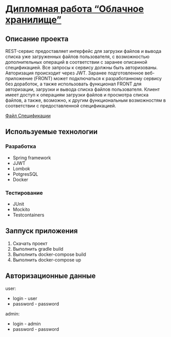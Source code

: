 # [Дипломная работа “Облачное хранилище”](https://github.com/netology-code/jd-homeworks/blob/master/diploma/cloudservice.md)

## Описание проекта
REST-сервис предоставляет интерфейс для загрузки файлов и вывода списка уже загруженных файлов пользователя, с возможностью дополнительных операций в соответствии с заранее описанной спецификацией. Все запросы к сервису должны быть авторизованы. Авторизация происходит через JWT. Заранее подготовленное веб-приложение (FRONT) может подключаться к разработанному сервису без доработок, а также использовать функционал FRONT для авторизации, загрузки и вывода списка файлов пользователя. Клиент имеет доступ к операциям загрузки файлов и просмотра списка файлов, а также, возможно, к другим функциональным возможностям в соответствии с предоставленной спецификацией.

[Файл Спецификации](https://github.com/netology-code/jd-homeworks/blob/master/diploma/CloudServiceSpecification.yaml)

## Используемые технологии
### Разработка
- Spring framework
- JJWT
- Lombok
- PotgresSQL
- Docker
### Тестирование
- JUnit 
- Mockito
- Testcontainers

## Заппуск приложения
1. Скачать проект
2. Выполнить gradle build
3. Выполнить docker-compose build
4. Выполнить docker-compose up

## Авторизационные данные
user:
- login - user
- password - password

admin:
- login - admin
- password - password



 
